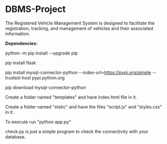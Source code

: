 # DBMS-Project
The Registered Vehicle Management System is designed to facilitate the registration, tracking, and management of vehicles and their associated information.


**Dependencies:**

python -m pip install --upgrade pip 

pip install flask

pip install mysql-connector-python --index-url=https://pypi.org/simple --trusted-host pypi.python.org

pip download mysql-connector-python

Create a folder named "templates" and have index.html file in it.

Create a folder named "static" and have the files "script.js" and "styles.css" in it.

To execute run "python app.py" 

check.py is just a simple program to check the connectivity with your database.

